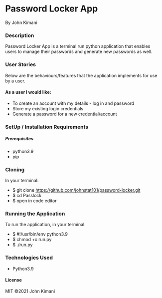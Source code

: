 # Password Locker App
By John Kimani

### Description
Password Locker App is a terminal run python application that enables users to manage their passwords and generate new passwords as well.

### User Stories
Below are the behaviours/features that the application implements for use by a user.

#### As a user I would like:

* To create an account with my details - log in and password
* Store my existing login credentials
* Generate a password for a new credential/account

### SetUp / Installation Requirements
##### Prerequisites
* python3.9
* pip

### Cloning
In your terminal:

 * $ git clone https://github.com/johnstat101/password-locker.git
 * $ cd Passlock
 * $ open in code editor
### Running the Application
To run the application, in your terminal:
 * $ #!/usr/bin/env python3.9
 * $ chmod +x run.py
 * $ ./run.py

### Technologies Used
* Python3.9
#### License
MIT ©2021 John Kimani

